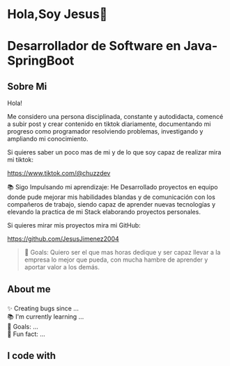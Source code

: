 <h1 align="left">Hola,Soy Jesus👋 </h1>
<h1 align="left">Desarrollador de Software en Java-SpringBoot</h1>

###
<h2 align="left">Sobre Mi</h2>
<p align="left">Hola!

Me considero una persona disciplinada, constante y autodidacta, comencé a subir post y crear contenido en tiktok diariamente, documentando mi progreso como programador resolviendo problemas, investigando y ampliando mi conocimiento.

Si quieres saber un poco mas de mi y de lo que soy capaz de realizar mira mi tiktok:

https://www.tiktok.com/@chuzzdev

📚 Sigo Impulsando mi aprendizaje:
He Desarrollado proyectos en equipo donde pude mejorar mis habilidades blandas y de comunicación con los compañeros de trabajo, siendo capaz de aprender nuevas tecnologías y elevando la practica de mi Stack elaborando proyectos personales.

Si quieres mirar mis proyectos mira mi GitHub:

https://github.com/JesusJimenez2004

>🎯 Goals:
>Quiero ser el que mas horas dedique y ser capaz llevar a la empresa lo mejor que pueda, con mucha hambre de aprender y aportar valor a los demás.
</p>

###

<h2 align="left">About me</h2>

###

<p align="left">✨ Creating bugs since ...<br>📚 I'm currently learning ...<br>🎯 Goals: ...<br>🎲 Fun fact: ...</p>

###

<h2 align="left">I code with</h2>


